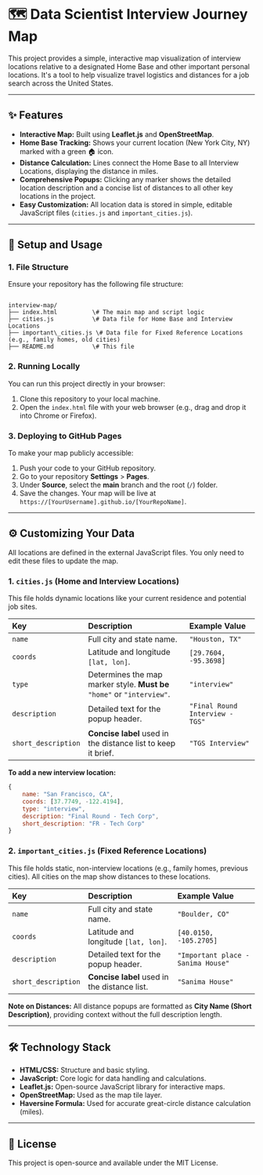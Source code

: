 # 🗺️ Data Scientist Interview Journey Map

This project provides a simple, interactive map visualization of interview locations relative to a designated Home Base and other important personal locations. It's a tool to help visualize travel logistics and distances for a job search across the United States.

***

## ✨ Features

* **Interactive Map:** Built using **Leaflet.js** and **OpenStreetMap**.
* **Home Base Tracking:** Shows your current location (New York City, NY) marked with a green 🏠 icon.
* **Distance Calculation:** Lines connect the Home Base to all Interview Locations, displaying the distance in miles.
* **Comprehensive Popups:** Clicking any marker shows the detailed location description and a concise list of distances to all other key locations in the project.
* **Easy Customization:** All location data is stored in simple, editable JavaScript files (`cities.js` and `important_cities.js`).

***

## 🚀 Setup and Usage

### 1. File Structure

Ensure your repository has the following file structure:

```

interview-map/
├── index.html          \# The main map and script logic
├── cities.js           \# Data file for Home Base and Interview Locations
├── important\_cities.js \# Data file for Fixed Reference Locations (e.g., family homes, old cities)
├── README.md           \# This file

````

### 2. Running Locally

You can run this project directly in your browser:

1.  Clone this repository to your local machine.
2.  Open the `index.html` file with your web browser (e.g., drag and drop it into Chrome or Firefox).

### 3. Deploying to GitHub Pages

To make your map publicly accessible:

1.  Push your code to your GitHub repository.
2.  Go to your repository **Settings** > **Pages**.
3.  Under **Source**, select the **main** branch and the root (`/`) folder.
4.  Save the changes. Your map will be live at `https://[YourUsername].github.io/[YourRepoName]`.

***

## ⚙️ Customizing Your Data

All locations are defined in the external JavaScript files. You only need to edit these files to update the map.

### 1. `cities.js` (Home and Interview Locations)

This file holds dynamic locations like your current residence and potential job sites.

| Key | Description | Example Value |
| :--- | :--- | :--- |
| `name` | Full city and state name. | `"Houston, TX"` |
| `coords` | Latitude and longitude `[lat, lon]`. | `[29.7604, -95.3698]` |
| `type` | Determines the map marker style. **Must be** `"home"` or `"interview"`. | `"interview"` |
| `description` | Detailed text for the popup header. | `"Final Round Interview - TGS"` |
| `short_description` | **Concise label** used in the distance list to keep it brief. | `"TGS Interview"` |

**To add a new interview location:**

```javascript
{
    name: "San Francisco, CA",
    coords: [37.7749, -122.4194],
    type: "interview",
    description: "Final Round - Tech Corp",
    short_description: "FR - Tech Corp"
}
````

### 2\. `important_cities.js` (Fixed Reference Locations)

This file holds static, non-interview locations (e.g., family homes, previous cities). All cities on the map show distances to these locations.

| Key | Description | Example Value |
| :--- | :--- | :--- |
| `name` | Full city and state name. | `"Boulder, CO"` |
| `coords` | Latitude and longitude `[lat, lon]`. | `[40.0150, -105.2705]` |
| `description` | Detailed text for the popup header. | `"Important place - Sanima House"` |
| `short_description` | **Concise label** used in the distance list. | `"Sanima House"` |

**Note on Distances:**
All distance popups are formatted as **City Name (Short Description)**, providing context without the full description length.

-----

## 🛠️ Technology Stack

  * **HTML/CSS:** Structure and basic styling.
  * **JavaScript:** Core logic for data handling and calculations.
  * **Leaflet.js:** Open-source JavaScript library for interactive maps.
  * **OpenStreetMap:** Used as the map tile layer.
  * **Haversine Formula:** Used for accurate great-circle distance calculation (miles).

-----

## 📄 License

This project is open-source and available under the MIT License.

```
```
